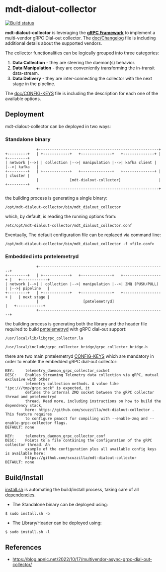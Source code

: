 # mdt-dialout-collector

[![Build status](https://github.com/scuzzilla/mdt-dialout-collector/workflows/ci/badge.svg?branch=main)](https://github.com/scuzzilla/mdt-dialout-collector/actions)

**mdt-dialout-collector** is leveraging the [**gRPC Framework**](https://grpc.io/) to implement a multi-vendor gRPC Dial-out collector.
The [doc/Changelog](https://github.com/scuzzilla/mdt-dialout-collector/blob/reorgdoc/doc/Changelog) file is including additional details about the supported vendors.

The collector functionalities can be logically grouped into three categories:

1. **Data Collection**   - they are steering the daemon(s) behavior.
2. **Data Manipulation** - they are conveniently transforming the in-transit data-stream.
3. **Data Delivery**     - they are inter-connecting the collector with the next stage in the pipeline.

The [doc/CONFIG-KEYS](https://github.com/scuzzilla/mdt-dialout-collector/blob/reorgdoc/doc/CONFIG-KEYS) file is including the description for each one of the available options.

## Deployment

mdt-dialout-collector can be deployed in two ways:

### Standalone binary
```TEXT
              +------------------------------------------------------+
+---------+   | +------------+   +--------------+   +--------------+ |   +---------+
| network |-->| | collection |-->| manipulation |-->| kafka client | |-->| kafka   |
+---------+   | +------------+   +--------------+   +--------------+ |   | cluster |
              |              [mdt-dialout-collector]                 |   +---------+
              +------------------------------------------------------+
```
the building process is generating a single binary:
```TEXT
/opt/mdt-dialout-collector/bin/mdt_dialout_collector
```
which, by default, is reading the running options from:
```TEXT
/etc/opt/mdt-dialout-collector/mdt_dialout_collector.conf
```
Eventually, The default configuration file can be replaced via command line:
```TEXT
/opt/mdt-dialout-collector/bin/mdt_dialout_collector -f <file.conf>
```

### Embedded into pmtelemetryd
```TEXT
              +---------------------------------------------------------+
+---------+   | +------------+   +--------------+   +-----------------+ |   +------------+
| network |-->| | collection |-->| manipulation |-->| ZMQ (PUSH/PULL) | |-->| pipeline   |
+---------+   | +------------+   +--------------+   +-----------------+ |   | next stage |
              |                    [pmtelemetryd]                       |   +------------+
              +---------------------------------------------------------+
```
the building process is generating both the library and the header file required to build [pmtelemetryd](https://github.com/pmacct/pmacct/blob/master/INSTALL) with gRPC dial-out support:
```
/usr/local/lib/libgrpc_collector.la

/usr/local/include/grpc_collector_bridge/grpc_collector_bridge.h
```
there are two main pmtelemetryd [CONFIG-KEYS](https://github.com/pmacct/pmacct/blob/master/CONFIG-KEYS) which are mandatory in order to enable the embedded gRPC dial-out collector:
```TEXT
KEY:     telemetry_daemon_grpc_collector_socket
DESC:    Enables Streaming Telemetry data collection via gRPC, mutual exclusive with other
         telemetry collection methods. A value like "ipc:///tmp/grpc.sock" is expected, it
         defines the internal ZMQ socket between the gRPC collector thread and pmtelemetryd
         thread. Read more, including instructions on how to build the dependency stack,
         here: https://github.com/scuzzilla/mdt-dialout-collector . This feature requires
         to configure pmacct for compiling with --enable-zmq and --enable-grpc-collector flags.
DEFAULT: none

KEY:     telemetry_daemon_grpc_collector_conf
DESC:    Points to a file containing the configuration of the gRPC collector thread. An
         example of the configuration plus all available config keys is available here:
         https://github.com/scuzzilla/mdt-dialout-collector
DEFAULT: none
```

## Build/Install

[install.sh](https://github.com/scuzzilla/mdt-dialout-collector/blob/reorgdoc/install.sh) is automating the build/install process, taking care of all [dependencies](https://github.com/scuzzilla/mdt-dialout-collector/blob/reorgdoc/doc/Dependencies).

- The Standalone binary can be deployed using:
```SHELL
$ sudo install.sh -b
```

- The Library/Header can be deployed using:
```SHELL
$ sudo install.sh -l
```

## References

-  https://blog.apnic.net/2022/10/17/multivendor-async-grpc-dial-out-collector/
